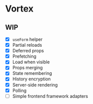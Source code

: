 # Vortex

## WIP
- [x] `useForm` helper
- [x] Partial reloads
- [x] Deferred props
- [x] Prefetching
- [x] Load when visible
- [x] Props merging
- [x] State remembering
- [x] History encryption
- [x] Server-side rendering
- [x] Polling
- [ ] Simple frontend framework adapters